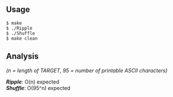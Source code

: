 ## Usage
`$ make`  
`$ ./Ripple`  
`$ ./Shuffle`  
`$ make clean`

## Analysis
*(n = length of TARGET, 95 = number of printable ASCII characters)*  

***Ripple***: O(n) expected  
***Shuffle***: O(95^n) expected
